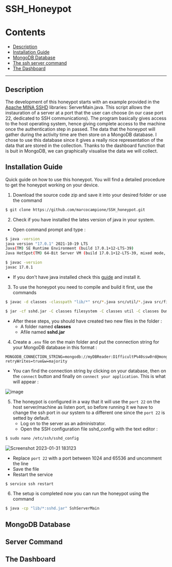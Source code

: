 # SSH_Honeypot

# Contents
 
- [Description](#description) 
- [Installation Guide](#Installation-Guide)
- [MongoDB Database](#MongoDB-Database) 
- [The ssh server command](#server-command)
- [The Dashboard](#the-dashboard)

--- 

## Description
The development of this honeypot starts with an example provided in the [Apache MINA SSHD](https://github.com/apache/mina-sshdApaMINA) libraries: ServerMain.java. This script allows the instauration of a server at a port that the user can choose (in our case port 22, dedicated to SSH communications). The program basically gives access to the host operating system, hence giving complete access to the machine once the authentication step in passed. 
The data that the honeypot will gather during the activity time are then store on a MongoDB database. I chose to use this database since it gives a really nice representation of the data that are stored in the collection. Thanks to the dashboard function that is buit in MongoDB, we can graphically visualise the data we will collect.

## Installation Guide

Quick guide on how to use this honeypot.  You will find a detailed procedure to get the honeypot working on your device.

1. Download the source code zip and save it into your desired folder or use the command 
```bash 
$ git clone https://github.com/marcocampione/SSH_honeypot.git 
```

2. Check if you have installed the lates version of java in your system.
- Open command prompt and type : 
```bash
$ java -version
java version "17.0.1" 2021-10-19 LTS
Java(TM) SE Runtime Environment (build 17.0.1+12-LTS-39)
Java HotSpot(TM) 64-Bit Server VM (build 17.0.1+12-LTS-39, mixed mode, sharing)

$ javac -version
javac 17.0.1
```
- If you don't have java installed check this [guide](https://docs.oracle.com/en/java/javase/19/install/overview-jdk-installation.html#GUID-8677A77F-231A-40F7-98B9-1FD0B48C346A) and install it. 

3. To use the honeypot you need to compile and build it first, use the commands
```bash 
$ javac -d classes -classpath "lib/*" src/*.java src/util/*.java src/filesystem/*.java
```

```bash
$ jar -cf sshd.jar -C classes filesystem -C classes util -C classes DummyCommand.class -C classes SshServerMain.class
```

- After these steps, you should have created two new files in the folder :
	- A folder named **classes**
	- Afile named **sshd.jar**

4. Create a `.env` file on the main folder and put the connection string for your MongoDB database in this format :
```
MONGODB_CONNECTION_STRING=mongodb://myDBReader:D1fficultP%40ssw0rd@mongodb0.example.com/?retryWrites=true&w=majority
```
- You can find the connection string by clicking on your database, then on the `connect` button and finally on `connect your application`. This is what will appear : 

![image](https://user-images.githubusercontent.com/38539173/215849120-a6c65376-c47f-41b8-b1e8-629aeb20583d.png)

5. The honeypot is configured in a way that it will use the `port 22` on the host server/machine as listen port, so before running it we have to change the ssh port in our system to a different one since the `port 22` is setted by default. 
	-  Log on to the server as an administrator.
	-  Open the SSH configuration file sshd_config with the text editor :
```bash 
$ sudo nano /etc/ssh/sshd_config
```

![Screenshot 2023-01-31 183123](https://user-images.githubusercontent.com/38539173/215848779-206d4feb-3c7a-4de2-b364-f45f3dcd1b96.png)

- Replace `port 22` with a port between 1024 and 65536 and uncomment the line
- Save the file
- Restart the service
```bash 
$ service ssh restart
```

6. The setup is completed now you can run the honeypot using the command
```bash 
$ java -cp "lib/*:sshd.jar" SshServerMain
```




## MongoDB Database


## Server Command


## The Dashboard

